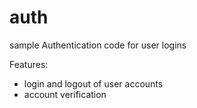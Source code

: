 # auth
sample Authentication code for user logins

Features:
- login and logout of user accounts
- account verification 
